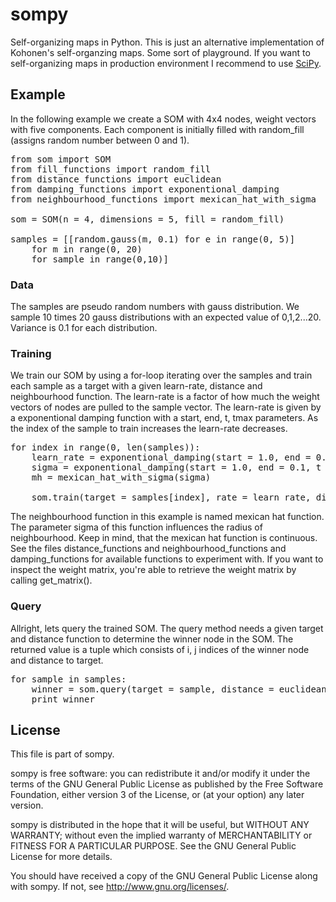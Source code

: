 # sompy

Self-organizing maps in Python. This is just an alternative implementation of Kohonen's self-organzing maps. Some sort of playground. If you want to self-organizing maps in production environment I recommend to use [SciPy](http://www.scipy.org/). 

## Example

In the following example we create a SOM with 4x4 nodes, weight vectors with five components. Each component is initially filled with random_fill (assigns random number between 0 and 1). 

<pre>
from som import SOM
from fill_functions import random_fill
from distance_functions import euclidean
from damping_functions import exponentional_damping
from neighbourhood_functions import mexican_hat_with_sigma

som = SOM(n = 4, dimensions = 5, fill = random_fill)

samples = [[random.gauss(m, 0.1) for e in range(0, 5)] 
    for m in range(0, 20) 
    for sample in range(0,10)]
</pre>

### Data

The samples are pseudo random numbers with gauss distribution. We sample 10 times 20 gauss distributions with an expected value of 0,1,2...20. Variance is 0.1 for each distribution. 

### Training
We train our SOM by using a for-loop iterating over the samples and train each sample as a target with a given learn-rate, distance and neighbourhood function. The learn-rate is a factor of how much the weight vectors of nodes are pulled to the sample vector. The learn-rate is given by a exponentional damping function with a start, end, t, tmax parameters. As the index of the sample to train increases the learn-rate decreases. 

<pre>
for index in range(0, len(samples)):
    learn_rate = exponentional_damping(start = 1.0, end = 0.1, t = float(index), tmax = len(samples)) 
    sigma = exponentional_damping(start = 1.0, end = 0.1, t = float(index), tmax = len(samples))
    mh = mexican_hat_with_sigma(sigma)

    som.train(target = samples[index], rate = learn_rate, distance = euclidean, nf = mh)
</pre>

The neighbourhood function in this example is named mexican hat function. The parameter sigma of this function influences the radius of neighbourhood. Keep in mind, that the mexican hat function is continuous. See the files distance_functions and neighbourhood_functions and damping_functions for available functions to experiment with. If you want to inspect the weight matrix, you're able to retrieve the weight matrix by calling get_matrix().

### Query

Allright, lets query the trained SOM. The query method needs a given target and distance function to determine the winner node in the SOM. The returned value is a tuple which consists of i, j indices of the winner node and distance to target.

<pre>
for sample in samples:
    winner = som.query(target = sample, distance = euclidean)
    print winner
</pre>

## License 

This file is part of sompy.

sompy is free software: you can redistribute it and/or modify
it under the terms of the GNU General Public License as published by
the Free Software Foundation, either version 3 of the License, or
(at your option) any later version.

sompy is distributed in the hope that it will be useful,
but WITHOUT ANY WARRANTY; without even the implied warranty of
MERCHANTABILITY or FITNESS FOR A PARTICULAR PURPOSE.  See the
GNU General Public License for more details.

You should have received a copy of the GNU General Public License
along with sompy.  If not, see <http://www.gnu.org/licenses/>.


